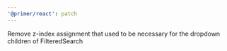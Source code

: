 ```yaml
---
'@primer/react': patch
---
```


Remove z-index assignment that used to be necessary for the dropdown children of FilteredSearch
